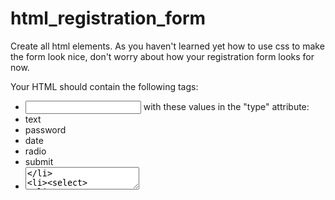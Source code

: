 # html_registration_form

Create all html elements. As you haven't learned yet how to use css to make the form look nice, don't worry about how your registration form looks for now.

Your HTML should contain the following tags:

- <input> with these values in the "type" attribute:
- text
- password
- date
- radio
- submit
- <textarea>
- <select>
